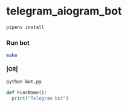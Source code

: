 # telegram_aiogram_bot

```bash
pipenv install
```
### Run bot
```bash
make
```
#### |OR|
```python
python bot.py
```
```python
def FuncName():
  print("Telegram bot")
```

